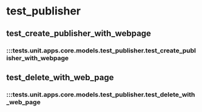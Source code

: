 # test_publisher

## test_create_publisher_with_webpage

### :::tests.unit.apps.core.models.test_publisher.test_create_publisher_with_webpage

## test_delete_with_web_page

### :::tests.unit.apps.core.models.test_publisher.test_delete_with_web_page

